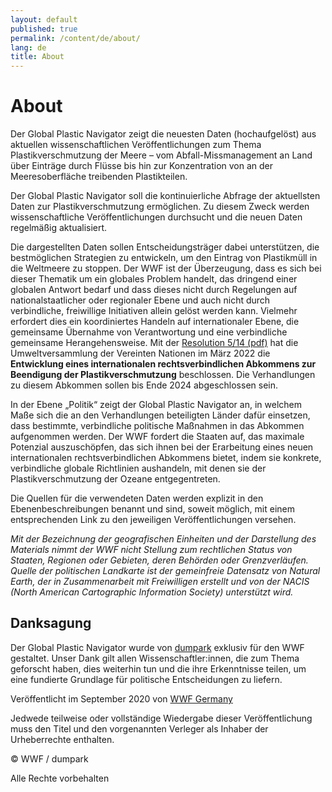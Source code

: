 ```yaml
---
layout: default
published: true
permalink: /content/de/about/
lang: de
title: About
---
```



# About

Der Global Plastic Navigator zeigt die neuesten Daten (hochaufgelöst) aus aktuellen wissenschaftlichen Veröffentlichungen zum Thema Plastikverschmutzung der Meere – vom Abfall-Missmanagement an Land über Einträge durch Flüsse bis hin zur Konzentration von an der Meeresoberfläche treibenden Plastikteilen.

Der Global Plastic Navigator soll die kontinuierliche Abfrage der aktuellsten Daten zur Plastikverschmutzung ermöglichen. Zu diesem Zweck werden wissenschaftliche Veröffentlichungen durchsucht und die neuen Daten regelmäßig aktualisiert.

Die dargestellten Daten sollen Entscheidungsträger dabei unterstützen, die bestmöglichen Strategien zu entwickeln, um den Eintrag von Plastikmüll in die Weltmeere zu stoppen. Der WWF ist der Überzeugung, dass es sich bei dieser Thematik um ein globales Problem handelt, das dringend einer globalen Antwort bedarf und dass dieses nicht durch Regelungen auf nationalstaatlicher oder regionaler Ebene und auch nicht durch verbindliche, freiwillige Initiativen allein gelöst werden kann. Vielmehr erfordert dies ein koordiniertes Handeln auf internationaler Ebene, die gemeinsame Übernahme von Verantwortung und eine verbindliche gemeinsame Herangehensweise. Mit der [Resolution 5/14 (pdf)](https://wedocs.unep.org/bitstream/handle/20.500.11822/39812/OEWG_PP_1_INF_1_UNEA%20resolution.pdf) hat die Umweltversammlung der Vereinten Nationen im März 2022 die **Entwicklung eines internationalen rechtsverbindlichen Abkommens zur Beendigung der Plastikverschmutzung** beschlossen. Die Verhandlungen zu diesem Abkommen sollen bis Ende 2024 abgeschlossen sein.

In der Ebene „Politik“ zeigt der Global Plastic Navigator an, in welchem Maße sich die an den Verhandlungen beteiligten Länder dafür einsetzen, dass bestimmte, verbindliche politische Maßnahmen in das Abkommen aufgenommen werden. Der WWF fordert die Staaten auf, das maximale Potenzial auszuschöpfen, das sich ihnen bei der Erarbeitung eines neuen internationalen rechtsverbindlichen Abkommens bietet, indem sie konkrete, verbindliche globale Richtlinien aushandeln, mit denen sie der Plastikverschmutzung der Ozeane entgegentreten.

Die Quellen für die verwendeten Daten werden explizit in den Ebenenbeschreibungen benannt und sind, soweit möglich, mit einem entsprechenden Link zu den jeweiligen Veröffentlichungen versehen.

_Mit der Bezeichnung der geografischen Einheiten und der Darstellung des Materials nimmt der WWF nicht Stellung zum rechtlichen Status von Staaten, Regionen oder Gebieten, deren Behörden oder Grenzverläufen. Quelle der politischen Landkarte ist der gemeinfreie Datensatz von Natural Earth, der in Zusammenarbeit mit Freiwilligen erstellt und von der NACIS (North American Cartographic Information Society) unterstützt wird._

## Danksagung

Der Global Plastic Navigator wurde von [dumpark](https://dumpark.com/) exklusiv für den WWF gestaltet. Unser Dank gilt allen Wissenschaftler:innen, die zum Thema geforscht haben, dies weiterhin tun und die ihre Erkenntnisse teilen, um eine fundierte Grundlage für politische Entscheidungen zu liefern.

Veröffentlicht im September 2020 von [WWF Germany](https://www.wwf.de/)

Jedwede teilweise oder vollständige Wiedergabe dieser Veröffentlichung muss den Titel und den vorgenannten Verleger als Inhaber der Urheberrechte enthalten.

© WWF / dumpark

Alle Rechte vorbehalten
